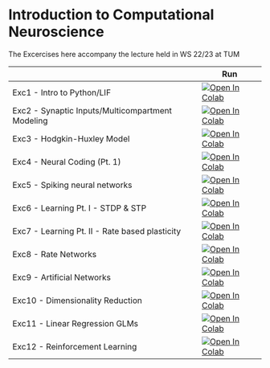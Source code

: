 # Introduction to Computational Neuroscience

The Excercises here accompany the lecture held in WS 22/23 at TUM

|   | Run |
| - | --- |
|Exc1 - Intro to Python/LIF | [![Open In Colab](https://colab.research.google.com/assets/colab-badge.svg)](https://colab.research.google.com/github/comp-neural-circuits/intro-to-comp-neuro/blob/dev/notebooks/Exc_1/notebook_1.ipynb) |
|Exc2 - Synaptic Inputs/Multicompartment Modeling | [![Open In Colab](https://colab.research.google.com/assets/colab-badge.svg)](https://colab.research.google.com/github/comp-neural-circuits/intro-to-comp-neuro/blob/dev/notebooks/Exc_2/notebook_2.ipynb) |
|Exc3 - Hodgkin-Huxley Model | [![Open In Colab](https://colab.research.google.com/assets/colab-badge.svg)](https://colab.research.google.com/github/comp-neural-circuits/intro-to-comp-neuro/blob/dev/notebooks/Exc_3/notebook_3.ipynb) |
|Exc4 - Neural Coding (Pt. 1) | [![Open In Colab](https://colab.research.google.com/assets/colab-badge.svg)](https://colab.research.google.com/github/comp-neural-circuits/intro-to-comp-neuro/blob/dev/notebooks/Exc_4/notebook_4.ipynb) |
|Exc5 - Spiking neural networks | [![Open In Colab](https://colab.research.google.com/assets/colab-badge.svg)](https://colab.research.google.com/github/comp-neural-circuits/intro-to-comp-neuro/blob/dev/notebooks/Exc_5/notebook_5.ipynb) |
|Exc6 - Learning Pt. I - STDP & STP | [![Open In Colab](https://colab.research.google.com/assets/colab-badge.svg)](https://colab.research.google.com/github/comp-neural-circuits/intro-to-comp-neuro/blob/dev/notebooks/Exc_6/notebook_6.ipynb) |
|Exc7 - Learning Pt. II - Rate based plasticity | [![Open In Colab](https://colab.research.google.com/assets/colab-badge.svg)](https://colab.research.google.com/github/comp-neural-circuits/intro-to-comp-neuro/blob/dev/notebooks/Exc_7/notebook_7.ipynb) |
|Exc8 - Rate Networks | [![Open In Colab](https://colab.research.google.com/assets/colab-badge.svg)](https://colab.research.google.com/github/comp-neural-circuits/intro-to-comp-neuro/blob/dev/notebooks/Exc_8/notebook_8.ipynb) |
|Exc9 - Artificial Networks | [![Open In Colab](https://colab.research.google.com/assets/colab-badge.svg)](https://colab.research.google.com/github/comp-neural-circuits/intro-to-comp-neuro/blob/dev/notebooks/Exc_9/notebook_9.ipynb) |
|Exc10 - Dimensionality Reduction | [![Open In Colab](https://colab.research.google.com/assets/colab-badge.svg)](https://colab.research.google.com/github/comp-neural-circuits/intro-to-comp-neuro/blob/dev/notebooks/Exc_10/notebook_10.ipynb) |
|Exc11 - Linear Regression GLMs | [![Open In Colab](https://colab.research.google.com/assets/colab-badge.svg)](https://colab.research.google.com/github/comp-neural-circuits/intro-to-comp-neuro/blob/dev/notebooks/Exc_11/notebook_11.ipynb) |
|Exc12 - Reinforcement Learning | [![Open In Colab](https://colab.research.google.com/assets/colab-badge.svg)](https://colab.research.google.com/github/comp-neural-circuits/intro-to-comp-neuro/blob/dev/notebooks/Exc_11/notebook_12.ipynb) |

